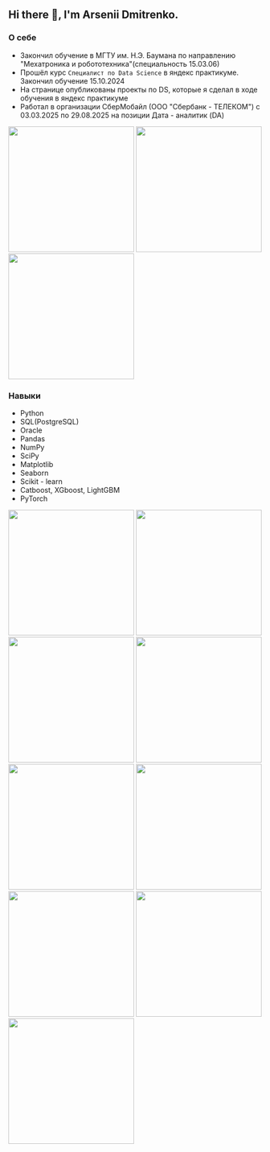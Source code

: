 ## Hi there 👋, I'm Arsenii Dmitrenko.
### О себе
- Закончил обучение в МГТУ им. Н.Э. Баумана по направлению "Мехатроника и робототехника"(специальность 15.03.06)
- Прошёл курс `Специалист по Data Science` в яндекс практикуме. Закончил обучение 15.10.2024
- На странице опубликованы проекты по DS, которые я сделал в ходе обучения в яндекс практикуме
- Работал в организации СберМобайл (ООО "Сбербанк - ТЕЛЕКОМ") с 03.03.2025 по 29.08.2025 на позиции Дата - аналитик (DA)

  
<img src = "https://github.com/DmitrenkoAD/photos/blob/main/bmstu.png" width = "250" /> <img src = "https://github.com/DmitrenkoAD/photos/blob/main/sbertelecom.jpg" width = "250"/> <img src = "https://github.com/DmitrenkoAD/photos/blob/main/yandex.jpeg" width = "250"/>

### Навыки
- Python
- SQL(PostgreSQL)
- Oracle
- Pandas
- NumPy
- SciPy
- Matplotlib
- Seaborn
- Scikit - learn
- Catboost, XGboost, LightGBM
- PyTorch

<img src = "https://github.com/DmitrenkoAD/photos/blob/main/python.jpg" width = "250" /> <img src = "https://github.com/DmitrenkoAD/photos/blob/main/SQL.jpg" width = "250"/> <img src = "https://github.com/DmitrenkoAD/photos/blob/main/oracle_db.png" width = "250"/>
<img src = "https://github.com/DmitrenkoAD/photos/blob/main/pandas.png" width = "250" /> <img src = "https://github.com/DmitrenkoAD/photos/blob/main/numpy.png" width = "250" /> <img src = "https://github.com/DmitrenkoAD/photos/blob/main/scipy.png" width = "250" />
<img src = "https://github.com/DmitrenkoAD/photos/blob/main/matplotlib.png" width = "250" /> <img src = "https://github.com/DmitrenkoAD/photos/blob/main/seaborn.png" width = "250" /> <img src = "https://github.com/DmitrenkoAD/photos/blob/main/scikit_learn.png" width = "250" />



